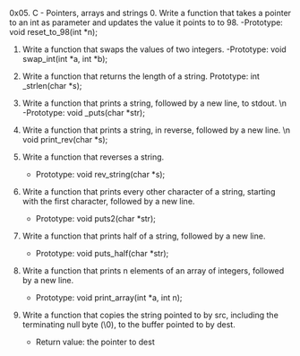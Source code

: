 0x05. C - Pointers, arrays and strings
0. Write a function that takes a pointer to an int as parameter and updates the value it points to to 98.
	-Prototype: void reset_to_98(int *n);

1. Write a function that swaps the values of two integers.
	-Prototype: void swap_int(int *a, int *b);

2. Write a function that returns the length of a string.
	Prototype: int _strlen(char *s);
3. Write a function that prints a string, followed by a new line, to stdout. \n
	-Prototype: void _puts(char *str);
4. Write a function that prints a string, in reverse, followed by a new line. 
	\n void print_rev(char *s);

5. Write a function that reverses a string.
	- Prototype: void rev_string(char *s);

6. Write a function that prints every other character of a string, starting with the first character, followed by a new line.
	- Prototype: void puts2(char *str);
7. Write a function that prints half of a string, followed by a new line.
	- Prototype: void puts_half(char *str);
8. Write a function that prints n elements of an array of integers, followed by a new line.
	- Prototype: void print_array(int *a, int n);
9. Write a function that copies the string pointed to by src, including the terminating null byte (\0), to the buffer pointed to by dest.
	- Return value: the pointer to dest
